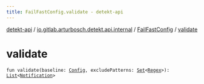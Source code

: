 ```yaml
---
title: FailFastConfig.validate - detekt-api
---
```


[detekt-api](../../index.html) / [io.gitlab.arturbosch.detekt.api.internal](../index.html) / [FailFastConfig](index.html) / [validate](./validate.html)

# validate

`fun validate(baseline: `[`Config`](../../io.gitlab.arturbosch.detekt.api/-config/index.html)`, excludePatterns: `[`Set`](https://kotlinlang.org/api/latest/jvm/stdlib/kotlin.collections/-set/index.html)`<`[`Regex`](https://kotlinlang.org/api/latest/jvm/stdlib/kotlin.text/-regex/index.html)`>): `[`List`](https://kotlinlang.org/api/latest/jvm/stdlib/kotlin.collections/-list/index.html)`<`[`Notification`](../../io.gitlab.arturbosch.detekt.api/-notification/index.html)`>`